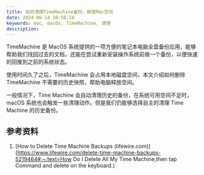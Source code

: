```yaml
---
title: 如何清理TimeMachine备份，释放Mac空间
date: 2024-06-14 10:58:24
keywords: mac, macOs, TimeMachine, 清理
description:
---
```


TimeMachine 是 MacOS 系统提供的一项方便的笔记本电脑全盘备份应用，能够帮助我们找回过去的文档，还能在尝试重新安装操作系统前做一个备份，以便快速的回推到之前的系统状态。

使用时间久了之后，TimeMachine 会占用本地磁盘空间，本文介绍如何删除 TimeMachine 不需要的历史快照，帮助电脑释放空间。

一般情况下，Time Machine 会自动清理历史的备份，在系统可用空间不足时，macOS 系统也会触发一些清理动作。但是我们仍能够选择自主的清理 Time Machine 的历史备份。


## 参考资料

1. [How to Delete Time Machine Backups (lifewire.com)](https://www.lifewire.com/delete-time-machine-backups-5219464#:~:text=How Do I Delete All My Time Machine,then tap Command and delete on the keyboard.)